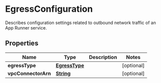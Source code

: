 

# EgressConfiguration

Describes configuration settings related to outbound network traffic of an App Runner service.

## Properties

| Name | Type | Description | Notes |
|------------ | ------------- | ------------- | -------------|
|**egressType** | [**EgressType**](EgressType.md) |  |  [optional] |
|**vpcConnectorArn** | [**String**](String.md) |  |  [optional] |



